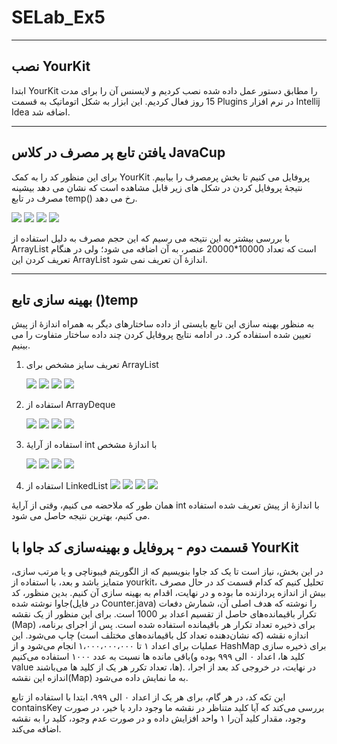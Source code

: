# SELab_Ex5

---

## نصب YourKit

ابتدا YourKit را مطابق دستور عمل داده شده نصب کردیم و لایسنس آن را برای مدت 15 روز فعال کردیم. این ابزار به شکل اتوماتیک به قسمت Plugins در نرم افزار Intellij Idea اضافه شد.

---

## یافتن تابع پر مصرف در کلاس JavaCup

برای این منظور کد را به کمک YourKit پروفایل می کنیم تا بخش پرمصرف را بیابیم. نتیجۀ پروفایل کردن در شکل های زیر قابل مشاهده است که نشان می دهد بیشینه مصرف در تابع temp() رخ می دهد.

![](./screenshots/1.png)
![](./screenshots/2.png)
![](./screenshots/3.png)
![](./screenshots/4.png)

با بررسی بیشتر به این نتیجه می رسیم که این حجم مصرف به دلیل استفاده از ArrayList است که تعداد 10000\*20000 عنصر، به آن اضافه می شود؛ ولی در هنگام تعریف کردن این ArrayList اندازۀ آن تعریف نمی شود.

---

## بهینه سازی تابع ()temp

به منظور بهینه سازی این تابع بایستی از داده ساختارهای دیگر به همراه اندازۀ از پیش تعیین شده استفاده کرد. در ادامه نتایج پروفایل کردن چند داده ساختار متفاوت را می بینیم.

1. تعریف سایز مشخص برای ArrayList

   ![](./screenshots/5.png)
   ![](./screenshots/6.png)
   ![](./screenshots/7.png)
   ![](./screenshots/8.png)

2. استفاده از ArrayDeque

   ![](./screenshots/13.png)
   ![](./screenshots/14.png)
   ![](./screenshots/15.png)
   ![](./screenshots/16.png)

3. استفاده از آرایۀ int با اندازۀ مشخص

   ![](./screenshots/9.png)
   ![](./screenshots/10.png)
   ![](./screenshots/11.png)
   ![](./screenshots/12.png)

4. استفاده از LinkedList
   ![](./screenshots/17.png)
   ![](./screenshots/18.png)
   ![](./screenshots/19.png)
   ![](./screenshots/20.png)

همان طور که ملاحضه می کنیم، وقتی از آرایۀ int با اندازۀ از پیش تعریف شده استفاده می کنیم، بهترین نتیجه حاصل می شود.

## قسمت دوم - پروفایل و بهینه‌سازی کد جاوا با YourKit

در این بخش، نیاز است تا یک کد جاوا بنویسیم که از الگوریتم فیبوناچی و یا مرتب سازی، متمایز باشد و بعد، با استفاده از yourkit، تحلیل کنیم که کدام قسمت کد در حال مصرف بیش از اندازه پردازنده ما بوده و در نهایت، اقدام به بهینه سازی آن کنیم.
بدین منظور، کد جاوا نوشته شده(در فایل Counter.java) را نوشته که هدف اصلی آن، شمارش دفعات تکرار باقیمانده‌های حاصل از تقسیم اعداد بر 1000 است. برای این منظور از یک نقشه (Map) برای ذخیره تعداد تکرار هر باقیمانده استفاده شده است. پس از اجرای برنامه، اندازه نقشه (که نشان‌دهنده تعداد کل باقیمانده‌های مختلف است) چاپ می‌شود. این عملیات برای اعداد ۱ تا ۱،۰۰۰،۰۰۰،۰۰۰ انجام می‌شود و از HashMap برای ذخیره سازی باقی مانده ها نسبت به عدد ۱۰۰۰ استفاده می‌کنیم(کلید ها، اعداد ۰ الی ۹۹۹ بوده و value ها، تعداد تکرر هر یک از کلید ها می‌باشند). در نهایت، در خروجی کد بعد از اجرا، اندازه این نقشه(Map) به ما نمایش داده می‌شود.

این تکه کد، در هر گام، برای هر یک از اعداد ۰ الی ۹۹۹، ابتدا با استفاده از تابع containsKey بررسی می‌کند که آیا کلید متناظر در نقشه ما وجود دارد یا خیر، در صورت وجود، مقدار کلید آن‌را ۱ واحد افزایش داده و در صورت عدم وجود، کلید را به نقشه اضافه می‌کند.
